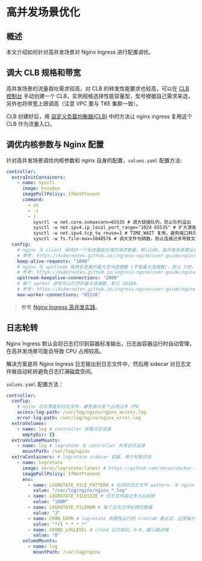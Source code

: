 # 高并发场景优化

## 概述

本文介绍如何针对高并发场景对 Nginx Ingress 进行配置调优。

## 调大 CLB 规格和带宽

高并发场景的流量吞吐需求较高，对 CLB 的转发性能要求也较高，可以在 [CLB 控制台](https://console.cloud.tencent.com/clb/instance) 手动创建一个 CLB，实例规格选择性能容量型，型号根据自己需求来选，另外也将带宽上限调高（注意 VPC 要与 TKE 集群一致）。

CLB 创建好后，用 [自定义负载均衡器(CLB)](#自定义负载均衡器clb) 中的方法让 nginx ingress 复用这个 CLB 作为流量入口。

## 调优内核参数与 Nginx 配置

针对高并发场景调优内核参数和 nginx 自身的配置，`values.yaml` 配置方法:

```yaml
controller:
  extraInitContainers:
    - name: sysctl
      image: busybox
      imagePullPolicy: IfNotPresent
      command:
        - sh
        - -c
        - |
          sysctl -w net.core.somaxconn=65535 # 调大链接队列，防止队列溢出
          sysctl -w net.ipv4.ip_local_port_range="1024 65535" # 扩大源端口范围，防止端口耗尽
          sysctl -w net.ipv4.tcp_tw_reuse=1 # TIME_WAIT 复用，避免端口耗尽后无法新建连接
          sysctl -w fs.file-max=1048576 # 调大文件句柄数，防止连接过多导致文件句柄耗尽
  config:
    # nginx 与 client 保持的一个长连接能处理的请求数量，默认100，高并发场景建议调高，但过高也可能导致 nginx ingress 扩容后负载不均。
    # 参考: https://kubernetes.github.io/ingress-nginx/user-guide/nginx-configuration/configmap/#keep-alive-requests
    keep-alive-requests: "1000"
    # nginx 与 upstream 保持长连接的最大空闲连接数 (不是最大连接数)，默认 320，在高并发下场景下调大，避免频繁建联导致 TIME_WAIT 飙升。
    # 参考: https://kubernetes.github.io/ingress-nginx/user-guide/nginx-configuration/configmap/#upstream-keepalive-connections
    upstream-keepalive-connections: "2000"
    # 每个 worker 进程可以打开的最大连接数，默认 16384。
    # 参考: https://kubernetes.github.io/ingress-nginx/user-guide/nginx-configuration/configmap/#max-worker-connections
    max-worker-connections: "65536"
```

> 参考 [Nginx Ingress 高并发实践](https://cloud.tencent.com/document/product/457/48142)。

## 日志轮转

Nginx Ingress 默认会将日志打印到容器标准输出，日志由容器运行时自动管理，在高并发场景可能会导致 CPU 占用较高。

解决方案是将 Nginx Ingress 日志输出到日志文件中，然后用 sidecar 对日志文件做自动轮转避免日志打满磁盘空间。

`values.yaml` 配置方法：

```yaml
controller:
  config:
    # nginx 日志落盘到日志文件，避免高并发下占用过多 CPU
    access-log-path: /var/log/nginx/nginx_access.log
    error-log-path: /var/log/nginx/nginx_error.log
  extraVolumes:
    - name: log # controller 挂载日志目录
      emptyDir: {}
  extraVolumeMounts:
    - name: log # logratote 与 controller 共享日志目录
      mountPath: /var/log/nginx
  extraContainers: # logrotate sidecar 容器，用于轮转日志
    - name: logrotate
      image: imroc/logrotate:latest # https://github.com/imroc/docker-logrotate
      imagePullPolicy: IfNotPresent
      env:
        - name: LOGROTATE_FILE_PATTERN # 轮转的日志文件 pattern，与 nginx 配置的日志文件路径相匹配
          value: "/var/log/nginx/nginx_*.log"
        - name: LOGROTATE_FILESIZE # 日志文件超过多大后轮转
          value: "100M"
        - name: LOGROTATE_FILENUM # 每个日志文件轮转的数量
          value: "3"
        - name: CRON_EXPR # logrotate 周期性运行的 crontab 表达式，这里每分钟一次
          value: "*/1 * * * *"
        - name: CROND_LOGLEVEL # crond 日志级别，0~8，越小越详细
          value: "8"
      volumeMounts:
        - name: log
          mountPath: /var/log/nginx
```
